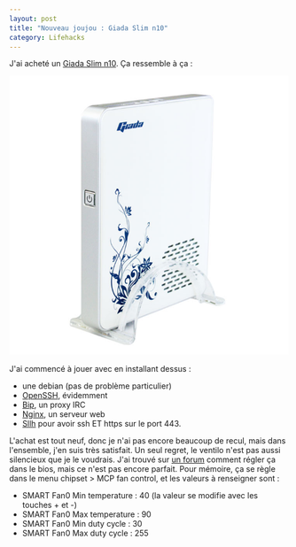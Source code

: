 ```yaml
---
layout: post
title: "Nouveau joujou : Giada Slim n10"
category: Lifehacks
---
```

J'ai acheté un [Giada Slim n10](http://www.giadatech.com/index.php?app=product&act=show&id=37). Ça ressemble à ça :

![Giada Slim n10](/public/giada.jpg)

J'ai commencé à jouer avec en installant dessus :
* une debian (pas de problème particulier)
* [OpenSSH](http://www.openssh.com/), évidemment
* [Bip](http://bip.milkypond.org/), un proxy IRC
* [Nginx](http://wiki.nginx.org/Main), un serveur web
* [Sllh](http://www.rutschle.net/tech/sslh.shtml) pour avoir ssh ET https sur le port 443.

L'achat est tout neuf, donc je n'ai pas encore beaucoup de recul, mais dans l'ensemble, j'en suis très satisfait. Un seul regret, le ventilo n'est pas aussi silencieux que je le voudrais. J'ai trouvé sur [un forum](http://www.blogeee.net/forum/viewtopic.php?p=209248#p209248) comment régler ça dans le bios, mais ce n'est pas encore parfait. Pour mémoire, ça se règle dans le menu chipset > MCP fan control, et les valeurs à renseigner sont :

* SMART Fan0 Min temperature : 40 (la valeur se modifie avec les touches + et -)
* SMART Fan0 Max temperature : 90
* SMART Fan0 Min duty cycle : 30
* SMART Fan0 Max duty cycle : 255
